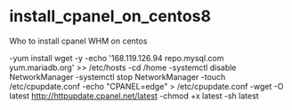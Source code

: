 # install_cpanel_on_centos8
Who to install cpanel WHM on centos

-yum install wget -y
-echo '168.119.126.94 repo.mysql.com yum.mariadb.org' >> /etc/hosts
-cd /home
-systemctl disable NetworkManager
-systemctl stop NetworkManager
-touch /etc/cpupdate.conf
-echo "CPANEL=edge" > /etc/cpupdate.conf
-wget -O latest http://httpupdate.cpanel.net/latest
-chmod +x latest
-sh latest
